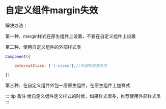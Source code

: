 # 自定义组件margin失效

解决办法：

第一种、margin样式在原生组件上设置，不要在自定义组件上设置

第二种、使用自定义组件的外部样式类

```js
Component({

    externalClass: ['l-class'],//外部样式类名字

})
```

第三种、在自定义组件外包一层原生组件，在原生组件上加样式

::: tip 备注
给自定义组件定义样式的时候，如果样式很多，推荐使用外部样式类
:::
